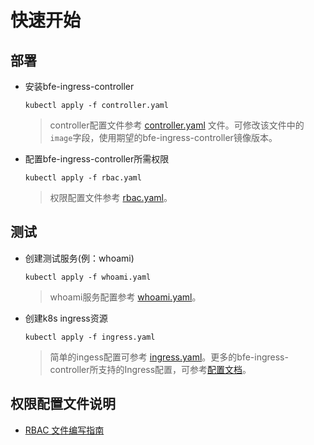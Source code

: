 # 快速开始

## 部署
* 安装bfe-ingress-controller
    ``` shell script
    kubectl apply -f controller.yaml
    ```
    > controller配置文件参考 [controller.yaml](../../examples/controller.yaml) 文件。可修改该文件中的`image`字段，使用期望的bfe-ingress-controller镜像版本。
    
* 配置bfe-ingress-controller所需权限
    ``` shell script
    kubectl apply -f rbac.yaml
    ```

    > 权限配置文件参考 [rbac.yaml](../../examples/rbac.yaml)。

## 测试
* 创建测试服务(例：whoami)
   ``` shell script
   kubectl apply -f whoami.yaml  
   ```

    > whoami服务配置参考 [whoami.yaml](../../examples/whoami.yaml)。

* 创建k8s ingress资源
   ``` shell script
   kubectl apply -f ingress.yaml  
   ```
   > 简单的ingess配置可参考 [ingress.yaml](../../examples/ingress.yaml)。更多的bfe-ingress-controller所支持的Ingress配置，可参考[配置文档](ingress/configuration.md)。

## 权限配置文件说明

* [RBAC 文件编写指南](rbac.md)
